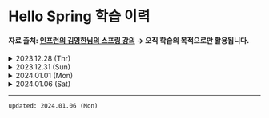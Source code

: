 # Hello Spring 학습 이력
#### 자료 출처: <a href="https://www.inflearn.com/course/%EC%8A%A4%ED%94%84%EB%A7%81-%EC%9E%85%EB%AC%B8-%EC%8A%A4%ED%94%84%EB%A7%81%EB%B6%80%ED%8A%B8">인프런의 김영한님의 스프링 강의</a> → 오직 학습의 목적으로만 활용됩니다.

<details>
<summary>2023.12.28 (Thr)</summary>
<ul>
<li>
<details>
    <summary>Spring boot libraries</summary>

- spring-boot-starter-web
    - spring-boot-start-tomcat: 톰캣 웹 서버
    - spring-webmvc: 스프링 웹 MVC
  - spring-boot-starter-thymeleaf: 템플릿 엔진 (View)
  - spring-boot-starter
      - spring-boot
          - spring-core
      - spring-boot-starter-logging
          - 콘솔이 아닌 로그로 관리하는 것이 중요 에러를 그룹화 하는 등 사용성이 좋다
          - logback (slf4j를 구현한 기능 느낌)
          - slf4j (인터페이스)

<br />

- spring-boot-starter-test: 테스트 라이브러리
    - junit: 테스트 프레임워크
        - 버전 넘어가는 중 : 4 → 5
    - mockito: 목 라이브러리
    - assertj: 테스트 코드를 좀 더 편하게 작성하게 도와주는 라이브러리
    - spring-test: 스프링 통합 테스트 지원

<hr />

</details>
</li>
        
<!-- li 태그 구분을 위한 주석  -->

<li>
<details>
<summary>welcome page & template 엔진 동작 방식</summary>

- 배운 점
    - `src/main/java/프로젝트 경로`에 controller 패키지를 생성하면 스프링에서 컨트롤러가 필요할 때 알아서 이 쪽을 바라본다
    - 컨트롤러에서 ui 패키지의 model 객체와 반환 String 값을 viewResolver로 전달 <br />
      → 반환 값을 따라 올바른 html 파일을 추적하고, 필요한 템플릿 변수를 Model 객체에서 탐색
      → 최종적으로, html 파일로 변환한 이후 톰캣 서버를 거쳐 웹 브라우저에 반환


- 과정
    - 타임 리프 템플릿의 기본적인 활용과 동작 방식을 이해하기 위해 임의로 Get 관련 컨트롤러를 생성
    - `resources/templates` 하위에 위의 컨트롤러에서 반환하는 String 값에 맞게 html 파일을 생성
    - url 경로 따라서 가보니 생성한 welcome page 확인!
    - 동작 방식 흐름도 ↓
    - <img width="1000" alt="동작 방식" src="https://github.com/Moon-GD/java-spring/assets/74173976/890e5ebd-e9d8-47ce-89f3-593817e4f9cb" />

<hr />
    
</details>        
</li>

<!-- li 태그 구분을 위한 주석  -->

<li>

<details>
<summary>CLI build & run build file</summary>

- 우선, FE 전용으로 썼던 PC라 Java 기본 설정이 잘 되어 있지 않았는데 아래의 과정으로 JAVA_HOME을 올바르게 바라보도록 설정했다
- build 할 때 java 경로 따라가야 하기 때문에 올바르게 설정하지 않으면 아래의 오류 메세지가 출력됨
- <details>
    <summary>Java 경로 관련 오류 메세지 보기</summary>

    ```bash
      "ERROR: JAVA_HOME is set to an invalid directory: '올바르지 못한 경로'. 
      Please set the JAVA_HOME variable in your environment to match the location of your Java installation."
    ```
  </details>
- <details>
    <summary>해결 방법</summary>

  ```shell
      # JAVA_HOME 경로 확인  
      $  /usr/libexec/java_home
  
      # .zshrc 파일에 반영하기 위해 이동
      $ cd ~/.zshrc
  
      # .zshrc 파일 JAVA 쪽 설정에 아래 내용 추가
      export JAVA_HOME=JAVA_HOME 경로
  
      # 터미널에 .zshrc 파일 변경 사항 즉시 반영
      $ source ~/.zshrc
    ```
   </details>

- build 방법
  ```shell
  # build 대상이 되는 스프링 프로젝트의 루트에서
  
  # build
  $ ./gradlew build
  
  # 빌드되면 build 폴더가 생성됨
  
  # jar 파일 실행
  $ java -jar ./build/libs/jar 파일
  
  # ❗️ 혹시나 build 안되면 아래 명령어 중 하나 실행하기
  ## build 결과물, 임시 파일 모두 제거
  $ ./gradlew clean
  
  ## build 결과물, 임시 파일 모두 제거 이후 빌드 실행
  $ ./gradlew clean build
  
  # 혹은, 로컬의 스프링이 Port 번호를 먼저 사용 중인지 확인하기
  ```

- 위의 build & run 과정을 통해 실제 호스팅에서 어떻게 배포하는지 가늠을 잡았다 😁

</details>

<hr />

</li>

</ul>

</details>

<!-- details 태그 구분을 위한 주석 -->

<details>
<summary>2023.12.31 (Sun)</summary>

<ul>

<li>

<details>

<summary>MVC와 템플릿 엔진</summary>

- 컨트롤러 인자에 @RequestParam을 활용하여 url parameter 값을 템플릿 엔진에 넘길 수 있다.
- 타임리프 템플릿의 경우 서버 구동 없이 Html 파일을 열게 되면 동적 생성 없이 태그 내부의 값을 렌더링한다

```html
<p th:text="'name : ' + ${name}">단순 Html 불러오기</p>

서버 구동한 경우 → "name : `model의 name 값`" 이 출력
html 정적으로 보는 경우 → "단순 Html 불러오기"가 출력 
```

</details>

</li>

<!-- li 태그 구분을 위한 주석 -->

<li>

<details>

<summary>API</summary>

<img src="https://github.com/Moon-GD/java-spring/assets/74173976/ccb909a3-9e33-4568-bfda-422ca9730179" alt="@ResposneBody 동작 방식" />

- @ResponseBody가 표기된 controller는 최종 가공된 정보를 `viewResolver`가 아닌 `HttpMessageConverter`로 넘긴다
- 이 때 정보의 유형에 따라 내부 converter 유형이 달라진다 (Request 헤더 값은 고려하지 않는 것으로 가정)
  - String: String Converter
  - Object: Json Converter
    - 과거에는 xml도 사용되었지만, Spring에서는 Json을 기본 값으로 설정해 둠.

<h4>참고</h4>
- 코드 한 줄 완성 단축키 : Command + Shift + Enter
- 클래스 내부에서 generate 호출 단축키 : Command Enter

</details>

</li>

<!-- li 태그 구분을 위한 주석 -->

</ul>

</details>

<!-- details 태그 구분을 위한 주석 -->

<details>

<summary>2024.01.01 (Mon)</summary>

<ul>

<li>

<details>

<summary>회원 도메인과 레포지토리 만들기</summary>

<h3>처음 접했던 개념</h3>

- Domain: 비즈니스 로직, DB 상호작용 등에 활용될 데이터의 형태를 추상화하여 모아둔 곳
- Repository: DB 상호작용에 필요한 구현체를 정의한 interface와 해당 interface를 구현한 class가 존재하는 곳

<br />

<h3>⁉️ 궁금했던 점 해결</h3>

- 메모리 맵 생성할 때 1번 방식으로 하는 이유

```java
import java.util.HashMap;
import java.util.Map;

// 1번
Map<Long, String> store = new HashMap<>();

// 2번
HashMap<Long, String> store = new HashMap<>();
```

→ 1번 방식의 경우 상위 클래스를 참조하기에 필요에 따라 HashMap이 아닌 다른 Map으로 교체 가능 <br />
→ 즉, HashMap으로 `store 변수`를 생성할 경우 상대적으로 유연성이 떨어지고 하위 클래스로의 의존성이 높아짐. 따라서, 일반적으로 1번 형태를 선호 

</details>

</li>

<!-- li 태그 구분을 위한 주석 -->

<li>

<details>

<summary>회원 레포지토리 테스트 케이스 작성</summary>

<br />

- 일반적인 Test 코드 파일명 컨벤션은 postfix로 Test 붙여줌
- 테스트 코드의 실행 순서는 보장받지 못하기 때문에 **항상 순서에 독립적으로 작성!**

<h3>️새로 알게 된 것</h3>

<h4>Java 8 등장 문법: Optional</h4>
- 하나의 객체로서 빈 값에 대한 처리, 기본 값 부여 등의 작업을 수행할 수 있도록 도와줌
- null에 비해 보다 안전한 처리가 가능해서 종종 활용됨.
- 값이 없을 때 get()으로 값 추출을 시도하면 `NoSuchElementException` 에러 발생

```java
Optional<string> optionalString = findValue();

// 기본 값 부여
String userName = optionalString.orElse("no name").toUpperCase();

// 빈 값 처리
String returnValue = (optionalString.isPresent()) ? 
        optionalString.get() : "Empty";
```

<br />

<h4>단축키</h4>

- 파일 트리 `focus`된 상태에서 Command + N: 파일 추가

</details>

</li>

<!-- li 태그 구분을 위한 주석 -->

<li>

<details>

<summary>회원 서비스 개발</summary>

<h4>네이밍 관련</h4>

- service: 비즈니스에 초점
- repository: 원시적인 기능에 초점

</details>

</li>

<!-- li 태그 구분을 위한 주석 -->

<li>

<details>

<summary>회원 서비스 테스트</summary>

<br />

- 테스트 코드 작성이 익숙지 않다면 `given → when → then` 순서로 작성해보는 것을 추천
- 실패 케이스에 대해서도 작성할 것

</details>

</li>

</ul>

</details>

<!-- details 태그 구분을 위한 주석 -->

<details>

<summary>2024.01.06 (Sat)</summary>

<ul>

<li>

<details>

<summary>컴포넌트 스캔과 자동 의존관계 설정</summary>

<h3>처음 알게 된 내용</h3>

<h4>스프링 컨테이너란</h4>

- 스프링 프로젝트가 구동될 때 필요한 주된 작업을 진행해주는 컨테이너
- 빈 생성 및 생태주기 관리, 빈 간의 의존성 주입 등을 담당

<br />

<h4>스프링 빈이란</h4>

- 컨트롤러, 서비스, 레포지토리 등은 프로젝트가 실행되면 스프링 컨테이너에 의해 객체로 관리되는데, 이 때 각각의 객체를 빈이라고 부른다

<br />

<h4>스프링 컨테이너에게 빈임을 알려주는 방법: 컴포넌트 스캔 방식</h4>

- 스프링 프로젝트의 메인 메소드가 존재하는 패키지 및 하위 패키지의 클래스만이 대상이 되며, 그 중 `@Component` 어노테이션이 있는 클래스가 실제로 관리 대상이 된다.
- `@Component`를 내부적으로 가지고 있는 `@Service, @Repository, @Controller`도 동일하게 관리 대상이 되도록 설정해주는 어노테이션

<br />

<h4>스프링 빈 간의 의존 관계 설정: `@AutoWired` </h4>

- 여러 빈이 생성될 때마다 필요한 인스턴스를 생성하는 것은 메모리 측면에서도 낭비
- 여기서 `@AutoWired`를 달아주면, 필요한 인스턴스 중 스프링 컨테이너에 이미 등록된 빈이 발생되면 해당 빈을 주입해준다. 
- 즉, `@AutoWired`는 스프링 빈의 재사용성을 높여주고, 의존성을 주입해주는 어노테이션

</details>

</li>

</ul>

</details>

<hr />

    updated: 2024.01.06 (Mon)
